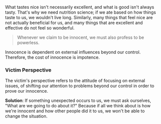 What tastes nice isn't necessarily excellent, and what is good isn't always tasty. That's why we need nutrition science; if we ate based on how things taste to us, we wouldn't live long. Similarly, many things that feel nice are not actually beneficial for us, and many things that are excellent and effective do not feel so wonderful.

> Whenever we claim to be innocent, we must also profess to be powerless.

Innocence is dependent on external influences beyond our control. Therefore, the cost of innocence is impotence.

### Victim Perspective 

The victim's perspective refers to the attitude of focusing on external issues, of shifting our attention to problems beyond our control in order to prove our innocence. 

**Solution**: If something unexpected occurs to us, we must ask ourselves, "What are we going to do about it?" Because if all we think about is how we're innocent and how other people did it to us, we won't be able to change the situation.
